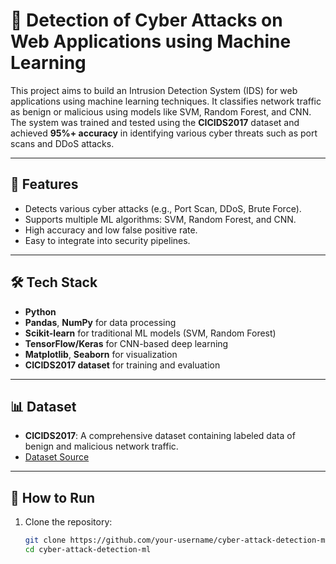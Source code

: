 # 🚨 Detection of Cyber Attacks on Web Applications using Machine Learning

This project aims to build an Intrusion Detection System (IDS) for web applications using machine learning techniques. It classifies network traffic as benign or malicious using models like SVM, Random Forest, and CNN. The system was trained and tested using the **CICIDS2017** dataset and achieved **95%+ accuracy** in identifying various cyber threats such as port scans and DDoS attacks.

---

## 📌 Features

- Detects various cyber attacks (e.g., Port Scan, DDoS, Brute Force).
- Supports multiple ML algorithms: SVM, Random Forest, and CNN.
- High accuracy and low false positive rate.
- Easy to integrate into security pipelines.

---

## 🛠️ Tech Stack

- **Python**
- **Pandas**, **NumPy** for data processing
- **Scikit-learn** for traditional ML models (SVM, Random Forest)
- **TensorFlow/Keras** for CNN-based deep learning
- **Matplotlib**, **Seaborn** for visualization
- **CICIDS2017 dataset** for training and evaluation

---

## 📊 Dataset

- **CICIDS2017**: A comprehensive dataset containing labeled data of benign and malicious network traffic.
- [Dataset Source](https://www.unb.ca/cic/datasets/ids-2017.html)

---

## 🚀 How to Run

1. Clone the repository:
   ```bash
   git clone https://github.com/your-username/cyber-attack-detection-ml.git
   cd cyber-attack-detection-ml
